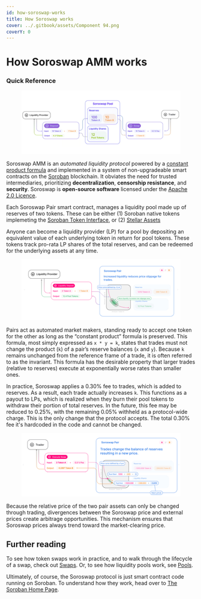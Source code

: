 ```yaml
---
id: how-soroswap-works
title: How Soroswap works
cover: ../.gitbook/assets/Component 94.png
coverY: 0
---
```


# How Soroswap AMM works

###

### Quick Reference

<figure><img src="../.gitbook/assets/Captura de pantalla 2025-04-24 a las 15.07.19.png" alt=""><figcaption></figcaption></figure>

Soroswap AMM is an _automated liquidity protocol_ powered by a [constant product formula](04-glossary.md#constant-product-formula) and implemented in a system of non-upgradeable smart contracts on the [Soroban](https://developers.stellar.org/docs/smart-contracts) blockchain. It obviates the need for trusted intermediaries, prioritizing **decentralization**, **censorship resistance**, and **security**. Soroswap is **open-source software** licensed under the [Apache 2.0 Licence](https://github.com/soroswap/core/blob/main/LICENSE).

Each Soroswap Pair smart contract, manages a liquidity pool made up of reserves of two tokens. These can be either (1) Soroban native tokens implemeting the [Soroban Token Interface](https://developers.stellar.org/docs/smart-contracts/tokens/token-interface), or (2) [Stellar Assets](https://developers.stellar.org/docs/issuing-assets/anatomy-of-an-asset)

Anyone can become a liquidity provider (LP) for a pool by depositing an equivalent value of each underlying token in return for pool tokens. These tokens track pro-rata LP shares of the total reserves, and can be redeemed for the underlying assets at any time.



<figure><img src="../.gitbook/assets/Captura de pantalla 2024-09-20 a las 15.42.48.png" alt=""><figcaption></figcaption></figure>

Pairs act as automated market makers, standing ready to accept one token for the other as long as the “constant product” formula is preserved. This formula, most simply expressed as `x * y = k`, states that trades must not change the product (`k`) of a pair’s reserve balances (`x` and `y`). Because `k` remains unchanged from the reference frame of a trade, it is often referred to as the invariant. This formula has the desirable property that larger trades (relative to reserves) execute at exponentially worse rates than smaller ones.

In practice, Soroswap applies a 0.30% fee to trades, which is added to reserves. As a result, each trade actually increases `k`. This functions as a payout to LPs, which is realized when they burn their pool tokens to withdraw their portion of total reserves. In the future, this fee may be reduced to 0.25%, with the remaining 0.05% withheld as a protocol-wide charge. This is the only change that the protocol accepts. The total 0.30% fee it's hardcoded in the code and cannot be changed.



<figure><img src="../.gitbook/assets/Captura de pantalla 2024-09-20 a las 16.20.55.png" alt=""><figcaption></figcaption></figure>

Because the relative price of the two pair assets can only be changed through trading, divergences between the Soroswap price and external prices create arbitrage opportunities. This mechanism ensures that Soroswap prices always trend toward the market-clearing price.

## Further reading

To see how token swaps work in practice, and to walk through the lifecycle of a swap, check out [Swaps](broken-reference). Or, to see how liquidity pools work, see [Pools](../01-concepts/02-pools.md).

Ultimately, of course, the Soroswap protocol is just smart contract code running on Soroban. To understand how they work, head over to [The Soroban Home Page](https://developers.stellar.org/docs/smart-contracts).
